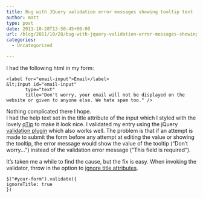 ```yaml
---
title: Bug with JQuery validation error messages showing tooltip text
author: matt
type: post
date: 2011-10-28T13:50:45+00:00
url: /blog/2011/10/28/bug-with-jquery-validation-error-messages-showing-tooltip-text/
categories:
  - Uncategorized

---
```

I had the following html in my form:

```
<label for="email-input">Email</label>
&lt;input id="email-input"
       type="text"
       title="Don't worry, your email will not be displayed on the website or given to anyone else. We hate spam too." />
```

Nothing complicated there I hope.  
I had the help text set in the title attribute of the input which I styled with the lovely [qTip][1] to make it look nice. I validated my entry using the jQuery [validation plugin][2] which also works well. The problem is that if an attempt is made to submit the form before any attempt at editing the value or showing the tooltip, the error message would show the value of the tooltip (“Don’t worry…“) instead of the validation error message (“This field is required“).

It’s taken me a while to find the cause, but the fix is easy. When invoking the validator, throw in the option to [ignore title attributes][3].

```
$("#your-form").validate({
ignoreTitle: true
})
```

 [1]: http://craigsworks.com/projects/qtip/
 [2]: http://bassistance.de/jquery-plugins/jquery-plugin-validation/
 [3]: http://rocketsquared.com/wiki/Plugins/Validation/validate#options